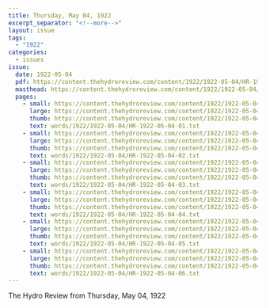 ```yaml
---
title: Thursday, May 04, 1922
excerpt_separator: "<!--more-->"
layout: issue
tags:
  - "1922"
categories:
  - issues
issue:
  date: 1922-05-04
  pdf: https://content.thehydroreview.com/content/1922/1922-05-04/HR-1922-05-04.pdf
  masthead: https://content.thehydroreview.com/content/1922/1922-05-04/masthead/HR-1922-05-04.jpg
  pages:
    - small: https://content.thehydroreview.com/content/1922/1922-05-04/small/HR-1922-05-04-01.jpg
      large: https://content.thehydroreview.com/content/1922/1922-05-04/large/HR-1922-05-04-01.jpg
      thumb: https://content.thehydroreview.com/content/1922/1922-05-04/thumbnails/HR-1922-05-04-01.jpg
      text: words/1922/1922-05-04/HR-1922-05-04-01.txt
    - small: https://content.thehydroreview.com/content/1922/1922-05-04/small/HR-1922-05-04-02.jpg
      large: https://content.thehydroreview.com/content/1922/1922-05-04/large/HR-1922-05-04-02.jpg
      thumb: https://content.thehydroreview.com/content/1922/1922-05-04/thumbnails/HR-1922-05-04-02.jpg
      text: words/1922/1922-05-04/HR-1922-05-04-02.txt
    - small: https://content.thehydroreview.com/content/1922/1922-05-04/small/HR-1922-05-04-03.jpg
      large: https://content.thehydroreview.com/content/1922/1922-05-04/large/HR-1922-05-04-03.jpg
      thumb: https://content.thehydroreview.com/content/1922/1922-05-04/thumbnails/HR-1922-05-04-03.jpg
      text: words/1922/1922-05-04/HR-1922-05-04-03.txt
    - small: https://content.thehydroreview.com/content/1922/1922-05-04/small/HR-1922-05-04-04.jpg
      large: https://content.thehydroreview.com/content/1922/1922-05-04/large/HR-1922-05-04-04.jpg
      thumb: https://content.thehydroreview.com/content/1922/1922-05-04/thumbnails/HR-1922-05-04-04.jpg
      text: words/1922/1922-05-04/HR-1922-05-04-04.txt
    - small: https://content.thehydroreview.com/content/1922/1922-05-04/small/HR-1922-05-04-05.jpg
      large: https://content.thehydroreview.com/content/1922/1922-05-04/large/HR-1922-05-04-05.jpg
      thumb: https://content.thehydroreview.com/content/1922/1922-05-04/thumbnails/HR-1922-05-04-05.jpg
      text: words/1922/1922-05-04/HR-1922-05-04-05.txt
    - small: https://content.thehydroreview.com/content/1922/1922-05-04/small/HR-1922-05-04-06.jpg
      large: https://content.thehydroreview.com/content/1922/1922-05-04/large/HR-1922-05-04-06.jpg
      thumb: https://content.thehydroreview.com/content/1922/1922-05-04/thumbnails/HR-1922-05-04-06.jpg
      text: words/1922/1922-05-04/HR-1922-05-04-06.txt
---
```


The Hydro Review from Thursday, May 04, 1922

<!--more-->


